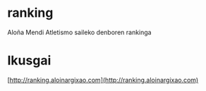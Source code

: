 # ranking
Aloña Mendi Atletismo saileko denboren rankinga

# Ikusgai
[http://ranking.aloinargixao.com](http://ranking.aloinargixao.com)